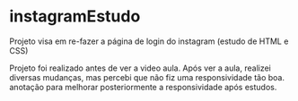 # instagramEstudo
Projeto visa em re-fazer a página de login do instagram (estudo de HTML e CSS)

Projeto foi realizado antes de ver a video aula.
Após ver a aula, realizei diversas mudanças, mas percebi que não fiz uma responsividade tão boa.
anotação para melhorar posteriormente a responsividade após estudos.